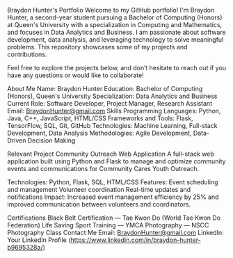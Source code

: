Braydon Hunter's Portfolio
Welcome to my GitHub portfolio! I'm Braydon Hunter, a second-year student pursuing a Bachelor of Computing (Honors) at Queen's University with a specialization in Computing and Mathematics, and focuses in Data Analytics and Business. I am passionate about software development, data analysis, and leveraging technology to solve meaningful problems. This repository showcases some of my projects and contributions.

Feel free to explore the projects below, and don’t hesitate to reach out if you have any questions or would like to collaborate!

About Me
Name: Braydon Hunter
Education: Bachelor of Computing (Honors), Queen's University
Specialization: Data Analytics and Business
Current Role: Software Developer, Project Manager, Research Assistant
Email: BraydonHunter@gmail.com
Skills
Programming Languages: Python, Java, C++, JavaScript, HTML/CSS
Frameworks and Tools: Flask, TensorFlow, SQL, Git, GitHub
Technologies: Machine Learning, Full-stack Development, Data Analysis
Methodologies: Agile Development, Data-Driven Decision Making

Relevant Project
Community Outreach Web Application
A full-stack web application built using Python and Flask to manage and optimize community events and communications for Community Cares Youth Outreach.

Technologies: Python, Flask, SQL, HTML/CSS
Features:
Event scheduling and management
Volunteer coordination
Real-time updates and notifications
Impact: Increased event management efficiency by 25% and improved communication between volunteers and coordinators.

Certifications
Black Belt Certification — Tae Kwon Do (World Tae Kwon Do Federation)
Life Saving Sport Training — YMCA
Photography — NSCC Photography Class
Contact Me
Email: BraydonHunter@gmail.com
LinkedIn: Your LinkedIn Profile (https://www.linkedin.com/in/braydon-hunter-b9695328a/) 
